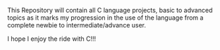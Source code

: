 This Repository will contain all C language projects, basic to advanced topics as it marks my progression in the use of the language from a complete newbie to intermediate/advance user.

I hope I enjoy the ride with C!!!
